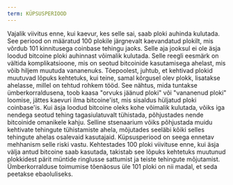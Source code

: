 ```yaml
---
term: KÜPSUSPERIOOD
---
```


Vajalik viivitus enne, kui kaevur, kes selle sai, saab ploki auhinda kulutada. See periood on määratud 100 plokile järgnevalt kaevandatud plokilt, mis võrdub 101 kinnitusega coinbase tehingu jaoks. Selle aja jooksul ei ole äsja loodud bitcoine ploki auhinnast võimalik kulutada. Selle reegli eesmärk on vältida komplikatsioone, mis on seotud bitcoinide kasutamisega ahelast, mis võib hiljem muutuda vananenuks. Tõepoolest, juhtub, et kehtivad plokid muutuvad lõpuks kehtetuks, kui teine, samal kõrgusel olev plokk, lisatakse ahelasse, millel on tehtud rohkem tööd. See nähtus, mida tuntakse ümberkorraldusena, toob kaasa "orvuks jäänud ploki" või "vananenud ploki" loomise, jättes kaevuri ilma bitcoine'ist, mis sisaldus hüljatud ploki coinbase'is. Kui äsja loodud bitcoine oleks kohe võimalik kulutada, võiks iga nendega seotud tehing tagasiulatuvalt tühistada, põhjustades nende bitcoinide omanikele kahju. Selline stsenaarium võiks põhjustada muidu kehtivate tehingute tühistamiste ahela, mõjutades seeläbi kõiki selles tehingute ahelas osalevaid kasutajaid. Küpsusperiood on seega ennetav mehhanism selle riski vastu. Kehtestades 100 ploki viivituse enne, kui äsja välja antud bitcoine saab kasutada, takistab see lõpuks kehtetuks muutunud plokkidest pärit müntide ringlusse sattumist ja teiste tehingute mõjutamist. Ümberkorralduse toimumise tõenäosus üle 101 ploki on nii madal, et seda peetakse ebaoluliseks.